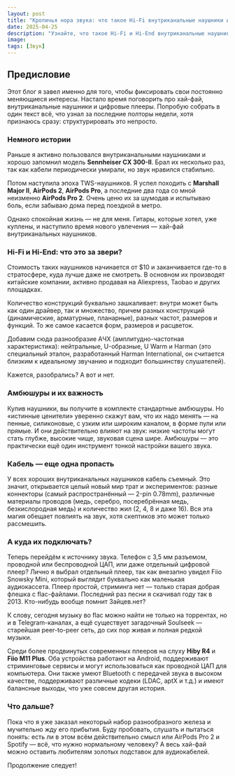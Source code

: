 ```yaml
---
layout: post
title: "Кроличья нора звука: что такое Hi-Fi внутриканальные наушники и почему я снова трачу деньги"
date: 2025-04-25
description: "Узнайте, что такое Hi-Fi и Hi-End внутриканальные наушники, как выбрать правильные амбюшуры, кабель и цифровой плеер. Личный опыт и советы новичкам в мире качественного звука."
image:
tags: [Звук]
---
```

## Предисловие

Этот блог я завел именно для того, чтобы фиксировать свои постоянно меняющиеся интересы. Настало время поговорить про хай-фай, внутриканальные наушники и цифровые плееры. Попробую собрать в один текст всё, что узнал за последние полторы недели, хотя признаюсь сразу: структурировать это непросто.

### Немного истории
Раньше я активно пользовался внутриканальными наушниками и хорошо запомнил модель **Sennheiser CX 300-II**. Брал их несколько раз, так как кабели периодически умирали, но звук нравился стабильно.

Потом наступила эпоха TWS-наушников. Я успел походить с **Marshall Major II**, **AirPods 2**, **AirPods Pro**, а последние два года со мной неизменно **AirPods Pro 2**. Очень ценю их за шумодав и испытываю боль, если забываю дома перед поездкой в метро.

Однако спокойная жизнь — не для меня. Гитары, которые хотел, уже куплены, и наступило время нового увлечения — хай-фай внутриканальных наушников.

### Hi-Fi и Hi-End: что это за звери?
Стоимость таких наушников начинается от $10 и заканчивается где-то в стратосфере, куда лучше даже не смотреть. В основном их производят китайские компании, активно продавая на Aliexpress, Taobao и других площадках.

Количество конструкций буквально зашкаливает: внутри может быть как один драйвер, так и множество, причем разных конструкций (динамические, арматурные, планарные), разных частот, размеров и функций. То же самое касается форм, размеров и расцветок.

Добавим сюда разнообразие АЧХ (амплитудно-частотная характеристика): нейтральные, U-образные, U Warm и Harman (это специальный эталон, разработанный Harman International, он считается близким к идеальному звучанию и подходит большинству слушателей).

Кажется, разобрались? А вот и нет.

### Амбюшуры и их важность
Купив наушники, вы получите в комплекте стандартные амбюшуры. Но «истинные ценители» уверенно скажут вам, что их надо менять — на пенные, силиконовые, с узким или широким каналом, в форме пули или прямые. И они действительно влияют на звук: низкие частоты могут стать глубже, высокие чище, звуковая сцена шире. Амбюшуры — это практически ещё один инструмент тонкой настройки вашего звука.

### Кабель — еще одна пропасть
У всех хороших внутриканальных наушников кабель съемный. Это значит, открывается целый новый мир трат и экспериментов: разные коннекторы (самый распространённый — 2-pin 0.78mm), различные материалы проводов (медь, серебро, посеребрённая медь, безкислородная медь) и количество жил (2, 4, 8 и даже 16). Вся эта магия обещает повлиять на звук, хотя скептиков это может только рассмешить.

### А куда их подключать?
Теперь перейдём к источнику звука. Телефон с 3,5 мм разъемом, проводной или беспроводной ЦАП, или даже отдельный цифровой плеер? Лично я выбрал отдельный плеер, так как внезапно увидел Fiio Snowsky Mini, который выглядит буквально как маленькая аудиокассета. Плеер простой, стриминга нет — только старая добрая флешка с flac-файлами. Последний раз песни я скачивал году так в 2013. Кто-нибудь вообще помнит Зайцев.нет?

К слову, сегодня музыку во flac можно найти не только на торрентах, но и в Telegram-каналах, а ещё существует загадочный Soulseek — старейшая peer-to-peer сеть, до сих пор живая и полная редкой музыки.

Среди более продвинутых современных плееров на слуху **Hiby R4** и **Fiio M11 Plus**. Оба устройства работают на Android, поддерживают стриминговые сервисы и могут использоваться как проводной ЦАП для компьютера. Они также умеют Bluetooth с передачей звука в высоком качестве, поддерживают различные кодеки (LDAC, aptX и т.д.) и имеют балансные выходы, что уже совсем другая история.

### Что дальше?
Пока что я уже заказал некоторый набор разнообразного железа и мучительно жду его прибытия. Буду пробовать, слушать и пытаться понять: есть ли в этом всём действительно смысл или AirPods Pro 2 и Spotify — всё, что нужно нормальному человеку? А весь хай-фай можно оставить любителям золотых подставок для аудиокабелей.

Продолжение следует!
